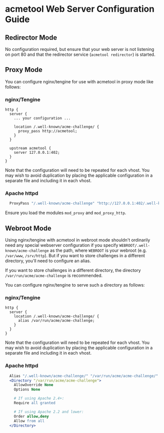 # acmetool Web Server Configuration Guide

## Redirector Mode

No configuration required, but ensure that your web server is not listening on port 80 and that the redirector service (`acmetool redirector`) is started.

## Proxy Mode

You can configure nginx/tengine for use with acmetool in proxy mode like follows:

### nginx/Tengine

```nginx
http {
  server {
    ... your configuration ...

    location /.well-known/acme-challenge/ {
      proxy_pass http://acmetool;
    }
  }

  upstream acmetool {
    server 127.0.0.1:402;
  }
}
```

Note that the configuration will need to be repeated for each vhost. You may
wish to avoid duplication by placing the applicable configuration in a separate
file and including it in each vhost.

### Apache httpd

```apache
  ProxyPass "/.well-known/acme-challenge" "http://127.0.0.1:402/.well-known/acme-challenge"
```

Ensure you load the modules `mod_proxy` and `mod_proxy_http`.

## Webroot Mode

Using nginx/tengine with acmetool in webroot mode shouldn't ordinarily need any
special webserver configuration if you specify
`WEBROOT/.well-known/acme-challenge` as the path, where `WEBROOT` is your webroot
(e.g. `/var/www`, `/srv/http`). But if you want to store challenges in a different
directory, you'll need to configure an alias.

If you want to store challenges in a different directory, the directory
`/var/run/acme/acme-challenge` is recommended.

You can configure nginx/tengine to serve such a directory as follows:

### nginx/Tengine

```nginx
http {
  server {
    location /.well-known/acme-challenge/ {
      alias /var/run/acme/acme-challenge;
    }
  }
}
```

Note that the configuration will need to be repeated for each vhost. You may
wish to avoid duplication by placing the applicable configuration in a separate
file and including it in each vhost.

### Apache httpd

```apache
  Alias "/.well-known/acme-challenge/" "/var/run/acme/acme-challenge/"
  <Directory "/var/run/acme/acme-challenge">
    AllowOverride None
    Options None

    # If using Apache 2.4+:
    Require all granted

    # If using Apache 2.2 and lower:
    Order allow,deny
    Allow from all
  </Directory>
```
